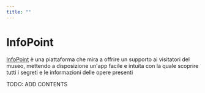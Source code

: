 ```yaml
---
title: ""
---
```


# InfoPoint

[InfoPoint](http://github.com/lufthmensch-luftmensch/InfoPoint) è una piattaforma che mira a offrire un supporto ai visitatori del museo, mettendo a disposizione un'app facile e intuita con la quale scoprire tutti i segreti e le informazioni delle opere presenti

TODO: ADD CONTENTS
